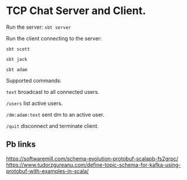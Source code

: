 # TCP Chat Server and Client.

Run the server: 
`sbt server`

Run the client connecting to the server:

`sbt scott`

`sbt jack`

`sbt adam`
   

Supported commands:

`text` broadcast to all connected users.

`/users` list active users.

`/dm:adam:text` sent dm to an active user.  

`/quit` disconnect and terminate client.



## Pb links
https://softwaremill.com/schema-evolution-protobuf-scalapb-fs2grpc/
https://www.tudorzgureanu.com/define-topic-schema-for-kafka-using-protobuf-with-examples-in-scala/
